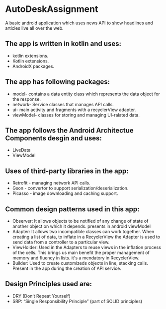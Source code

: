 	
# AutoDeskAssignment

A basic android application which uses news API to show headlines and articles live all over the web.

## The app is written in kotlin and uses:

* kotlin extensions.
* Kotlin extensions.
* AndroidX packages.

## The app has following packages:

* model- contains a data entity class which represents the data object for the response.
* network- Service classes that manages API calls.
* ui- main activity and fragments with a recyclerView adapter.
* viewModel- classes for storing and managing UI-ralated data.

## The app follows the Android Architectue Components desgin and uses:

* LiveData
* ViewModel

## Uses of third-party libraries in the app:

* Retrofit - managing network API calls.
* Gson - convertor to support serialization/deserialization.
* Picasso - image downloading and caching support.

## Common design patterns used in this app:

* Observer: It allows objects to be notified of any change of state of another object on which it depends. 
  presents in android viewModel
* Adapter: It allows two incompatible classes can work together. When creating a list of data, to inflate in a RecyclerView the Adapter   is used to send data from a controller to a particular view.
* ViewHolder: Used in the Adapters to reuse views in the inflation process of the cells. This brings us main benefit the proper    	   management of memory and fluency in lists. it's a mendatory in RecyclerView.
* Builder: Used to create customizeds objects in line, stacking calls. Present in the app during the creation of API service.

## Design Principles used are:

* DRY (Don’t Repeat Yourself)
* SRP: “Single Responsibility Principle” (part of SOLID principles)
